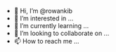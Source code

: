 - 👋 Hi, I’m @rowankib
- 👀 I’m interested in ...
- 🌱 I’m currently learning ...
- 💞️ I’m looking to collaborate on ...
- 📫 How to reach me ...

<!---
rowankib/rowankib is a ✨ special ✨ repository because its `README.md` (this file) appears on your GitHub profile.
You can click the Preview link to take a look at your changes.
--->
